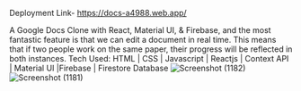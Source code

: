 Deployment Link- https://docs-a4988.web.app/

A Google Docs Clone with React, Material UI, & Firebase, and the most fantastic feature is that we can edit a document in real time. This
means that if two people work on the same paper, their progress will be reflected in both instances.
Tech Used: HTML | CSS | Javascript | Reactjs | Context API | Material UI |Firebase | Firestore Database
![Screenshot (1182)](https://github.com/aysayush/google-docs-clone/assets/84165258/c1cafff0-d566-4ab2-8a3d-74193bfe34b0)
![Screenshot (1181)](https://github.com/aysayush/google-docs-clone/assets/84165258/117a1ad8-8f5b-49ad-b296-3c493c8f0dc6)
